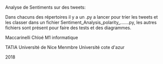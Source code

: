 Analyse de Sentiments sur des tweets:

Dans chacuns des répertoires il y a un .py a lancer pour trier les tweets et les classer dans un fichier
Sentiment_Analysis_polarity_.......py, les autres fichiers sont présent pour faire des tests et des diagrammes.

Maccarinelli Chloé M1 informatique

TATIA Université de Nice Menmbre Université cote d'azur

2018   